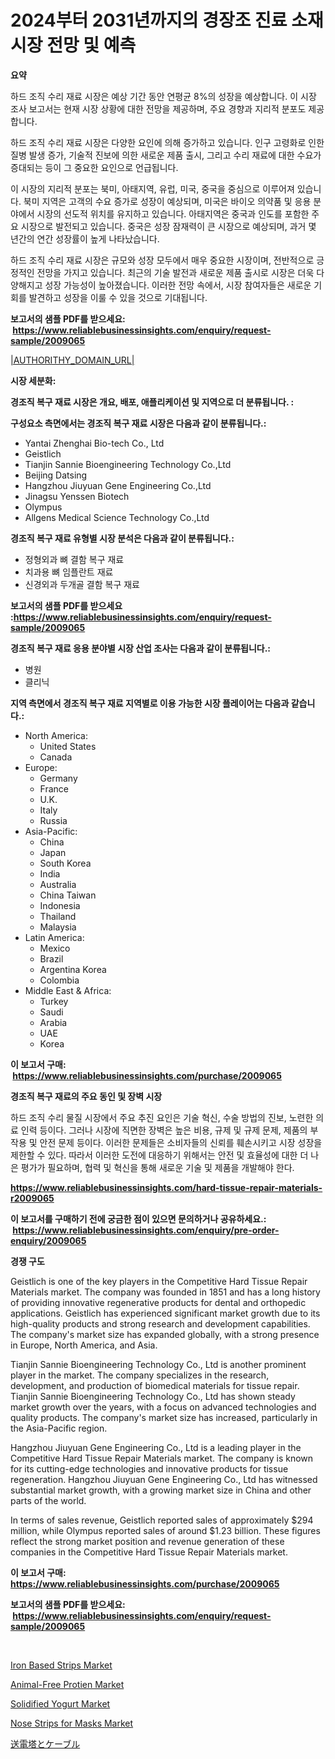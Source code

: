 <p><h1>2024부터 2031년까지의 경장조 진료 소재 시장 전망 및 예측</h1></p><p><strong>요약</strong></p>
<p><p>하드 조직 수리 재료 시장은 예상 기간 동안 연평균 8%의 성장을 예상합니다. 이 시장 조사 보고서는 현재 시장 상황에 대한 전망을 제공하며, 주요 경향과 지리적 분포도 제공합니다.</p><p>하드 조직 수리 재료 시장은 다양한 요인에 의해 증가하고 있습니다. 인구 고령화로 인한 질병 발생 증가, 기술적 진보에 의한 새로운 제품 출시, 그리고 수리 재료에 대한 수요가 증대되는 등이 그 중요한 요인으로 언급됩니다.</p><p>이 시장의 지리적 분포는 북미, 아태지역, 유럽, 미국, 중국을 중심으로 이루어져 있습니다. 북미 지역은 고객의 수요 증가로 성장이 예상되며, 미국은 바이오 의약품 및 응용 분야에서 시장의 선도적 위치를 유지하고 있습니다. 아태지역은 중국과 인도를 포함한 주요 시장으로 발전되고 있습니다. 중국은 성장 잠재력이 큰 시장으로 예상되며, 과거 몇 년간의 연간 성장률이 높게 나타났습니다.</p><p>하드 조직 수리 재료 시장은 규모와 성장 모두에서 매우 중요한 시장이며, 전반적으로 긍정적인 전망을 가지고 있습니다. 최근의 기술 발전과 새로운 제품 출시로 시장은 더욱 다양해지고 성장 가능성이 높아졌습니다. 이러한 전망 속에서, 시장 참여자들은 새로운 기회를 발견하고 성장을 이룰 수 있을 것으로 기대됩니다.</p></p>
<p><strong>보고서의 샘플 PDF를 받으세요: &nbsp;<a href="https://www.reliablebusinessinsights.com/enquiry/request-sample/2009065">https://www.reliablebusinessinsights.com/enquiry/request-sample/2009065</a></strong></p>
<p><a href="|AUTHORITHY_DOMAIN_URL|">|AUTHORITHY_DOMAIN_URL|</a></p>
<p><strong>시장 세분화:</strong></p>
<p><strong> 경조직 복구 재료 시장은 개요, 배포, 애플리케이션 및 지역으로 더 분류됩니다. :</strong></p>
<p><strong>구성요소 측면에서는 경조직 복구 재료 시장은 다음과 같이 분류됩니다.:</strong></p>
<p><ul><li>Yantai Zhenghai Bio-tech Co., Ltd</li><li>Geistlich</li><li>Tianjin Sannie Bioengineering Technology Co.,Ltd</li><li>Beijing Datsing</li><li>Hangzhou Jiuyuan Gene Engineering Co.,Ltd</li><li>Jinagsu Yenssen Biotech</li><li>Olympus</li><li>Allgens Medical Science Technology Co.,Ltd</li></ul></p>
<p><strong> 경조직 복구 재료 유형별 시장 분석은 다음과 같이 분류됩니다.:</strong></p>
<p><ul><li>정형외과 뼈 결함 복구 재료</li><li>치과용 뼈 임플란트 재료</li><li>신경외과 두개골 결함 복구 재료</li></ul></p>
<p><strong>보고서의 샘플 PDF를 받으세요 :<a href="https://www.reliablebusinessinsights.com/enquiry/request-sample/2009065">https://www.reliablebusinessinsights.com/enquiry/request-sample/2009065</a></strong></p>
<p><strong> 경조직 복구 재료 응용 분야별 시장 산업 조사는 다음과 같이 분류됩니다.:</strong></p>
<p><ul><li>병원</li><li>클리닉</li></ul></p>
<p><strong>지역 측면에서 경조직 복구 재료 지역별로 이용 가능한 시장 플레이어는 다음과 같습니다.:</strong></p>
<p><ul>
    <li>
        North America:
        <ul>
            <li>United States</li>
            <li>Canada</li>
        </ul>
    </li>
    <li>
        Europe:
        <ul>
            <li>Germany</li>
            <li>France</li>
            <li>U.K.</li>
            <li>Italy</li>
            <li>Russia</li>
        </ul>
    </li>
    <li>
        Asia-Pacific:
        <ul>
            <li>China</li>
            <li>Japan</li>
            <li>South Korea</li>
            <li>India</li>
            <li>Australia</li>
            <li>China Taiwan</li>
            <li>Indonesia</li>
            <li>Thailand</li>
            <li>Malaysia</li>
        </ul>
    </li>
    <li>
        Latin America:
        <ul>
            <li>Mexico</li>
            <li>Brazil</li>
            <li>Argentina Korea</li>
            <li>Colombia</li>
        </ul>
    </li>
    <li>
        Middle East & Africa:
        <ul>
            <li>Turkey</li>
            <li>Saudi</li>
            <li>Arabia</li>
            <li>UAE</li>
            <li>Korea</li>
        </ul>
    </li>
    </ul></p>
<p><strong>이 보고서 구매: &nbsp;<a href="https://www.reliablebusinessinsights.com/purchase/2009065">https://www.reliablebusinessinsights.com/purchase/2009065</a></strong></p>
<p><strong>경조직 복구 재료의 주요 동인 및 장벽 시장</strong></p>
<p><p>하드 조직 수리 물질 시장에서 주요 추진 요인은 기술 혁신, 수술 방법의 진보, 노련한 의료 인력 등이다. 그러나 시장에 직면한 장벽은 높은 비용, 규제 및 규제 문제, 제품의 부작용 및 안전 문제 등이다. 이러한 문제들은 소비자들의 신뢰를 훼손시키고 시장 성장을 제한할 수 있다. 따라서 이러한 도전에 대응하기 위해서는 안전 및 효율성에 대한 더 나은 평가가 필요하며, 협력 및 혁신을 통해 새로운 기술 및 제품을 개발해야 한다.</p></p>
<p><strong><a href="https://www.reliablebusinessinsights.com/hard-tissue-repair-materials-r2009065">https://www.reliablebusinessinsights.com/hard-tissue-repair-materials-r2009065</a></strong></p>
<p><strong>이 보고서를 구매하기 전에 궁금한 점이 있으면 문의하거나 공유하세요.: &nbsp;<a href="https://www.reliablebusinessinsights.com/enquiry/pre-order-enquiry/2009065">https://www.reliablebusinessinsights.com/enquiry/pre-order-enquiry/2009065</a></strong></p>
<p><strong>경쟁 구도</strong></p>
<p><p>Geistlich is one of the key players in the Competitive Hard Tissue Repair Materials market. The company was founded in 1851 and has a long history of providing innovative regenerative products for dental and orthopedic applications. Geistlich has experienced significant market growth due to its high-quality products and strong research and development capabilities. The company's market size has expanded globally, with a strong presence in Europe, North America, and Asia.</p><p>Tianjin Sannie Bioengineering Technology Co., Ltd is another prominent player in the market. The company specializes in the research, development, and production of biomedical materials for tissue repair. Tianjin Sannie Bioengineering Technology Co., Ltd has shown steady market growth over the years, with a focus on advanced technologies and quality products. The company's market size has increased, particularly in the Asia-Pacific region.</p><p>Hangzhou Jiuyuan Gene Engineering Co., Ltd is a leading player in the Competitive Hard Tissue Repair Materials market. The company is known for its cutting-edge technologies and innovative products for tissue regeneration. Hangzhou Jiuyuan Gene Engineering Co., Ltd has witnessed substantial market growth, with a growing market size in China and other parts of the world.</p><p>In terms of sales revenue, Geistlich reported sales of approximately $294 million, while Olympus reported sales of around $1.23 billion. These figures reflect the strong market position and revenue generation of these companies in the Competitive Hard Tissue Repair Materials market.</p></p>
<p><strong>이 보고서 구매: &nbsp; <a href="https://www.reliablebusinessinsights.com/purchase/2009065">https://www.reliablebusinessinsights.com/purchase/2009065</a></strong></p>
<p><strong>보고서의 샘플 PDF를 받으세요: &nbsp;<a href="https://www.reliablebusinessinsights.com/enquiry/request-sample/2009065">https://www.reliablebusinessinsights.com/enquiry/request-sample/2009065</a></strong><strong></strong></p>
<p>&nbsp;</p>
<p><p><a href="https://github.com/sifatuddin25/Market-Research-Report-List-1/blob/main/iron-based-strips-market.md">Iron Based Strips Market</a></p><p><a href="https://issuu.com/reportprime-2/docs/animal-free-protien-market-size-2030.pptx">Animal-Free Protien Market</a></p><p><a href="https://issuu.com/reportprime-2/docs/solidified-yogurt-market-size-2030.pptx">Solidified Yogurt Market</a></p><p><a href="https://github.com/wrwgzwbr35/Market-Research-Report-List-1/blob/main/nose-strips-for-masks-market.md">Nose Strips for Masks Market</a></p><p><a href="https://github.com/roulaayoub-saad/Market-Research-Report-List-1/blob/main/9279277117766.md">送電塔とケーブル</a></p></p>